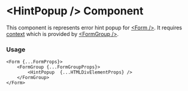 # <HintPopup \/> Component
This component is represents error hint popup for [<Form \/>](./Form.md).
It requires [context](../src/Form/FormGroupContext.ts) which is provided by [<FormGroup \/>](./FormGroup.md).

### Usage

```tsx
<Form {...FormProps}>
    <FormGroup {...FormGroupProps}>
        <HintPopup  {...HTMLDivElementProps} />
    </FormGroup>
</Form>
```

